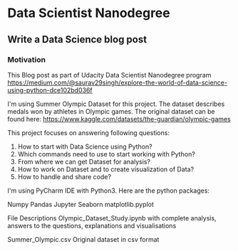 # **Data Scientist Nanodegree**
## Write a Data Science blog post

### Motivation

This Blog post as part of Udacity Data Scientist Nanodegree program
https://medium.com/@saurav29singh/explore-the-world-of-data-science-using-python-dce102bd036f

I'm using Summer Olympic Dataset for this project. The dataset describes medals won by athletes in Olympic games.  The original dataset can be found here: https://www.kaggle.com/datasets/the-guardian/olympic-games

This project focuses on answering following questions: 
1. How to start with Data Science using Python?
2. Which commands need to use to start working with Python?
3. From where we can get Dataset for analysis?
4. How to work on Dataset and to create visualization of Data?
5. How to handle and share code?


I'm using PyCharm IDE with Python3. Here are the python packages:

Numpy
Pandas
Jupyter
Seaborn
matplotlib.pyplot


File Descriptions
Olympic_Dataset_Study.ipynb with complete analysis, answers to the questions, explanations and visualisations

Summer_Olympic.csv Original dataset in csv format
